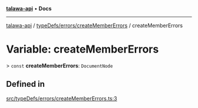 [**talawa-api**](../../../../README.md) • **Docs**

***

[talawa-api](../../../../modules.md) / [typeDefs/errors/createMemberErrors](../README.md) / createMemberErrors

# Variable: createMemberErrors

\> `const` **createMemberErrors**: `DocumentNode`

## Defined in

[src/typeDefs/errors/createMemberErrors.ts:3](https://github.com/PalisadoesFoundation/talawa-api/blob/2f8fb6988cd34004fbbf76550c8eef691b861a19/src/typeDefs/errors/createMemberErrors.ts#L3)
